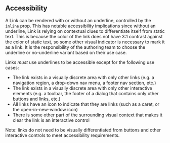 ## Accessibility

A Link can be rendered with or without an underline, controlled by the `inline` prop. This has notable accessibility implications since without an underline, Link is relying on contextual clues to differentiate itself from static text. This is because the color of the link does not have 3:1 contrast against the color of static text, so some other visual indicator is necessary to mark it as a link. It is the responsibility of the authoring team to choose the underline or no-underline variant based on their use case.

Links _must_ use underlines to be accessible except for the following use cases:

- The link exists in a visually discrete area with only other links (e.g. a navigation region, a drop-down nav menu, a footer nav section, etc.)
- The link exists in a visually discrete area with only other interactive elements (e.g. a toolbar, the footer of a dialog that contains only other buttons and links, etc.)
- All links have an icon to indicate that they are links (such as a caret, or the open-in-new-window icon)
- There is some other part of the surrounding visual context that makes it clear the link is an interactive control

Note: links do not need to be visually differentiated from buttons and other interactive controls to meet accessibility requirements.
